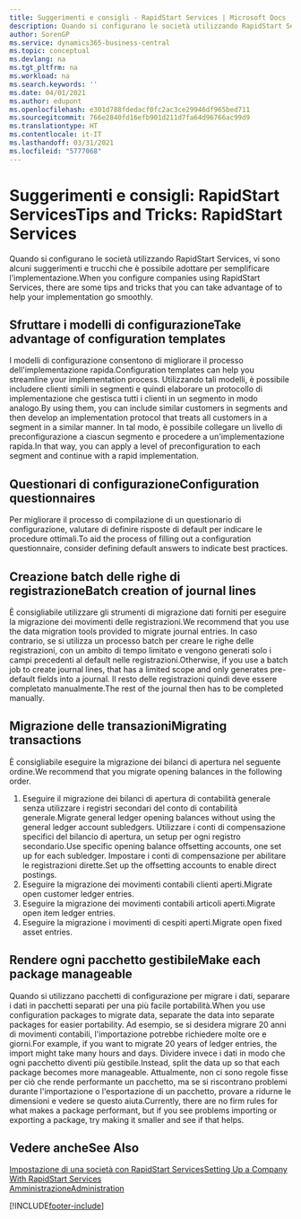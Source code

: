 ```yaml
---
title: Suggerimenti e consigli - RapidStart Services | Microsoft Docs
description: Quando si configurano le società utilizzando RapidStart Services, vi sono alcuni suggerimenti e trucchi che è possibile adottare per semplificare l'implementazione.
author: SorenGP
ms.service: dynamics365-business-central
ms.topic: conceptual
ms.devlang: na
ms.tgt_pltfrm: na
ms.workload: na
ms.search.keywords: ''
ms.date: 04/01/2021
ms.author: edupont
ms.openlocfilehash: e301d788fdedacf0fc2ac3ce29946df965bed711
ms.sourcegitcommit: 766e2840fd16efb901d211d7fa64d96766ac99d9
ms.translationtype: HT
ms.contentlocale: it-IT
ms.lasthandoff: 03/31/2021
ms.locfileid: "5777068"
---
```

# <a name="tips-and-tricks-rapidstart-services"></a><span data-ttu-id="5a796-103">Suggerimenti e consigli: RapidStart Services</span><span class="sxs-lookup"><span data-stu-id="5a796-103">Tips and Tricks: RapidStart Services</span></span>

<span data-ttu-id="5a796-104">Quando si configurano le società utilizzando RapidStart Services, vi sono alcuni suggerimenti e trucchi che è possibile adottare per semplificare l'implementazione.</span><span class="sxs-lookup"><span data-stu-id="5a796-104">When you configure companies using RapidStart Services, there are some tips and tricks that you can take advantage of to help your implementation go smoothly.</span></span>  

## <a name="take-advantage-of-configuration-templates"></a><span data-ttu-id="5a796-105">Sfruttare i modelli di configurazione</span><span class="sxs-lookup"><span data-stu-id="5a796-105">Take advantage of configuration templates</span></span>

<span data-ttu-id="5a796-106">I modelli di configurazione consentono di migliorare il processo dell'implementazione rapida.</span><span class="sxs-lookup"><span data-stu-id="5a796-106">Configuration templates can help you streamline your implementation process.</span></span> <span data-ttu-id="5a796-107">Utilizzando tali modelli, è possibile includere clienti simili in segmenti e quindi elaborare un protocollo di implementazione che gestisca tutti i clienti in un segmento in modo analogo.</span><span class="sxs-lookup"><span data-stu-id="5a796-107">By using them, you can include similar customers in segments and then develop an implementation protocol that treats all customers in a segment in a similar manner.</span></span> <span data-ttu-id="5a796-108">In tal modo, è possibile collegare un livello di preconfigurazione a ciascun segmento e procedere a un'implementazione rapida.</span><span class="sxs-lookup"><span data-stu-id="5a796-108">In that way, you can apply a level of preconfiguration to each segment and continue with a rapid implementation.</span></span>  

## <a name="configuration-questionnaires"></a><span data-ttu-id="5a796-109">Questionari di configurazione</span><span class="sxs-lookup"><span data-stu-id="5a796-109">Configuration questionnaires</span></span>

<span data-ttu-id="5a796-110">Per migliorare il processo di compilazione di un questionario di configurazione, valutare di definire risposte di default per indicare le procedure ottimali.</span><span class="sxs-lookup"><span data-stu-id="5a796-110">To aid the process of filling out a configuration questionnaire, consider defining default answers to indicate best practices.</span></span>  

## <a name="batch-creation-of-journal-lines"></a><span data-ttu-id="5a796-111">Creazione batch delle righe di registrazione</span><span class="sxs-lookup"><span data-stu-id="5a796-111">Batch creation of journal lines</span></span>

<span data-ttu-id="5a796-112">È consigliabile utilizzare gli strumenti di migrazione dati forniti per eseguire la migrazione dei movimenti delle registrazioni.</span><span class="sxs-lookup"><span data-stu-id="5a796-112">We recommend that you use the data migration tools provided to migrate journal entries.</span></span> <span data-ttu-id="5a796-113">In caso contrario, se si utilizza un processo batch per creare le righe delle registrazioni, con un ambito di tempo limitato e vengono generati solo i campi precedenti al default nelle registrazioni.</span><span class="sxs-lookup"><span data-stu-id="5a796-113">Otherwise, if you use a batch job to create journal lines, that has a limited scope and only generates pre-default fields into a journal.</span></span> <span data-ttu-id="5a796-114">Il resto delle registrazioni quindi deve essere completato manualmente.</span><span class="sxs-lookup"><span data-stu-id="5a796-114">The rest of the journal then has to be completed manually.</span></span>  

## <a name="migrating-transactions"></a><span data-ttu-id="5a796-115">Migrazione delle transazioni</span><span class="sxs-lookup"><span data-stu-id="5a796-115">Migrating transactions</span></span>

<span data-ttu-id="5a796-116">È consigliabile eseguire la migrazione dei bilanci di apertura nel seguente ordine.</span><span class="sxs-lookup"><span data-stu-id="5a796-116">We recommend that you migrate opening balances in the following order.</span></span> <!--Be aware that you cannot insert ledger entries directly. Instead you must use journals to post the journal lines-->

1. <span data-ttu-id="5a796-117">Eseguire il migrazione dei bilanci di apertura di contabilità generale senza utilizzare i registri secondari del conto di contabilità generale.</span><span class="sxs-lookup"><span data-stu-id="5a796-117">Migrate general ledger opening balances without using the general ledger account subledgers.</span></span> <span data-ttu-id="5a796-118">Utilizzare i conti di compensazione specifici del bilancio di apertura, un setup per ogni registro secondario.</span><span class="sxs-lookup"><span data-stu-id="5a796-118">Use specific opening balance offsetting accounts, one set up for each subledger.</span></span> <span data-ttu-id="5a796-119">Impostare i conti di compensazione per abilitare le registrazioni dirette.</span><span class="sxs-lookup"><span data-stu-id="5a796-119">Set up the offsetting accounts to enable direct postings.</span></span>  
2. <span data-ttu-id="5a796-120">Eseguire la migrazione dei movimenti contabili clienti aperti.</span><span class="sxs-lookup"><span data-stu-id="5a796-120">Migrate open customer ledger entries.</span></span>  <!--work on these-->
3. <span data-ttu-id="5a796-121">Eseguire la migrazione dei movimenti contabili articoli aperti.</span><span class="sxs-lookup"><span data-stu-id="5a796-121">Migrate open item ledger entries.</span></span>  
4. <span data-ttu-id="5a796-122">Eseguire la migrazione i movimenti di cespiti aperti.</span><span class="sxs-lookup"><span data-stu-id="5a796-122">Migrate open fixed asset entries.</span></span>  

## <a name="make-each-package-manageable"></a><span data-ttu-id="5a796-123">Rendere ogni pacchetto gestibile</span><span class="sxs-lookup"><span data-stu-id="5a796-123">Make each package manageable</span></span>

<span data-ttu-id="5a796-124">Quando si utilizzano pacchetti di configurazione per migrare i dati, separare i dati in pacchetti separati per una più facile portabilità.</span><span class="sxs-lookup"><span data-stu-id="5a796-124">When you use configuration packages to migrate data, separate the data into separate packages for easier portability.</span></span> <span data-ttu-id="5a796-125">Ad esempio, se si desidera migrare 20 anni di movimenti contabili, l'importazione potrebbe richiedere molte ore e giorni.</span><span class="sxs-lookup"><span data-stu-id="5a796-125">For example, if you want to migrate 20 years of ledger entries, the import might take many hours and days.</span></span> <span data-ttu-id="5a796-126">Dividere invece i dati in modo che ogni pacchetto diventi più gestibile.</span><span class="sxs-lookup"><span data-stu-id="5a796-126">Instead, split the data up so that each package becomes more manageable.</span></span> <span data-ttu-id="5a796-127">Attualmente, non ci sono regole fisse per ciò che rende performante un pacchetto, ma se si riscontrano problemi durante l'importazione o l'esportazione di un pacchetto, provare a ridurne le dimensioni e vedere se questo aiuta.</span><span class="sxs-lookup"><span data-stu-id="5a796-127">Currently, there are no firm rules for what makes a package performant, but if you see problems importing or exporting a package, try making it smaller and see if that helps.</span></span>  

## <a name="see-also"></a><span data-ttu-id="5a796-128">Vedere anche</span><span class="sxs-lookup"><span data-stu-id="5a796-128">See Also</span></span>

[<span data-ttu-id="5a796-129">Impostazione di una società con RapidStart Services</span><span class="sxs-lookup"><span data-stu-id="5a796-129">Setting Up a Company With RapidStart Services</span></span>](admin-set-up-a-company-with-rapidstart.md)  
[<span data-ttu-id="5a796-130">Amministrazione</span><span class="sxs-lookup"><span data-stu-id="5a796-130">Administration</span></span>](admin-setup-and-administration.md)  


[!INCLUDE[footer-include](includes/footer-banner.md)]